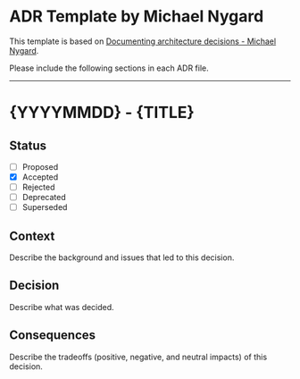 # ADR Template by Michael Nygard

This template is based on [Documenting architecture decisions - Michael Nygard](https://cognitect.com/blog/2011/11/15/documenting-architecture-decisions).

Please include the following sections in each ADR file.

---

# {YYYYMMDD} - {TITLE}

## Status

- [ ] Proposed
- [x] Accepted
- [ ] Rejected
- [ ] Deprecated
- [ ] Superseded

## Context

Describe the background and issues that led to this decision.

## Decision

Describe what was decided.

## Consequences

Describe the tradeoffs (positive, negative, and neutral impacts) of this decision.
